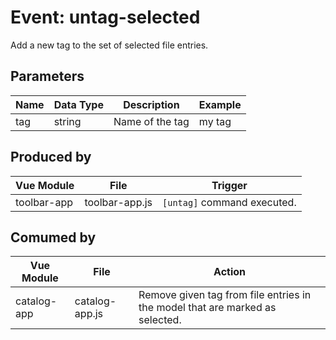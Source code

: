 # Event: untag-selected
Add a new tag to the set of selected file entries.

## Parameters
| Name | Data Type | Description | Example |
|------|-----------|-------------|---------|
| tag | string | Name of the tag | my tag |

## Produced by
| Vue Module | File | Trigger |
|------------|------|---------| 
| toolbar-app | toolbar-app.js | `[untag]` command executed.

## Comumed by
| Vue Module | File | Action |
|------------|------|--------| 
| catalog-app | catalog-app.js | Remove given tag from file entries in the model that are marked as selected. |
